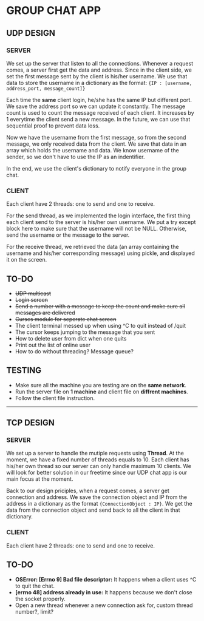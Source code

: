 # GROUP CHAT APP

## UDP DESIGN
### SERVER
We set up the server that listen to all the connections. Whenever a request comes, a server first get the data and address. Since in the client side, we set the first message sent by the client is his/her username. We use that data to store the username in a dictionary as the format: `{IP : [username, address_port, message_count]}`

Each time the **same** client login, he/she has the same IP but different port. We save the address port so we can update it constantly. The message count is used to count the message received of each client. It increases by 1 everytime the client send a new message. In the future, we can use that sequential proof to prevent data loss.

Now we have the username from the first message, so from the second message, we only received data from the client. We save that data in an array which holds the username and data. We know username of the sender, so we don't have to use the IP as an indentifier.

In the end, we use the client's dictionary to notify everyone in the group chat.

### CLIENT
Each client have 2 threads: one to send and one to receive. 

For the send thread, as we implemented the login interface, the first thing each client send to the server is his/her own username. We put a try except block here to make sure that the username will not be NULL. Otherwise, send the username or the message to the server.

For the receive thread, we retrieved the data (an array containing the username and his/her corresponding message) using pickle, and displayed it on the screen.


## TO-DO
- ~~UDP multicast~~
- ~~Login screen~~
- ~~Send a number with a message to keep the count and make sure all messages are delivered~~
- ~~Curses module for seperate chat screen~~
- The client terminal messed up when using ^C to quit instead of /quit
- The cursor keeps jumping to the message that you sent
- How to delete user from dict when one quits
- Print out the list of online user
- How to do without threading? Message queue?

## TESTING
- Make sure all the machine you are testing are on the **same network**.
- Run the server file on **1 machine** and client file on **diffrent machines**.
- Follow the client file instruction.

---

## TCP DESIGN

### SERVER
We set up a server to handle the mutiple requests using **Thread**. At the moment, we have a fixed number of threads equals to 10. Each client has his/her own thread so our server can only handle maximum 10 clients. We will look for better solution in our freetime since our UDP chat app is our main focus at the moment.

Back to our design priciples, when a request comes, a server get connection and address. We save the connection object and IP from the address in a dictionary as the format `{ConnectionObject : IP}`.  We get the data from the connection object and send back to all the client in that dictionary.

### CLIENT
Each client have 2 threads: one to send and one to receive.


## TO-DO
- **OSError: [Errno 9] Bad file descriptor:** It happens when a client uses ^C to quit the chat.
- **[errno 48] address already in use:** It happens because we don't close the socket properly.
- Open a new thread whenever a new connection ask for, custom thread number?, limit?


